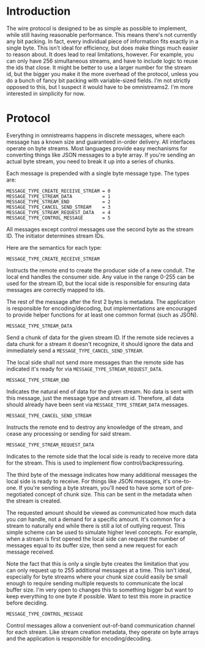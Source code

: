 # Introduction

The wire protocol is designed to be as simple as possible to implement, while
still having reasonable performance. This means there's not currently any
bit packing. In fact, every individual piece of information fits exactly in
a single byte. This isn't ideal for efficiency, but does make things much
easier to reason about. It does lead to real limitations, however. For example,
you can only have 256 simultaneous streams, and have to include logic to
reuse the ids that close. It might be better to use a larger number for the
stream id, but the bigger you make it the more overhead of the protocol, unless
you do a bunch of fancy bit packing with variable-sized fields. I'm not
strictly opposed to this, but I suspect it would have to be omnistreams2. I'm
more interested in simplicity for now.


# Protocol 

Everything in omnistreams happens in discrete messages, where each message has
a known size and guaranteed in-order delivery. All interfaces operate on
byte streams. Most languages provide easy mechanisms for converting things
like JSON messages to a byte array. If you're sending an actual byte stream,
you need to break it up into a series of chunks.

Each message is prepended with a single byte message type. The types are:


```
MESSAGE_TYPE_CREATE_RECEIVE_STREAM = 0
MESSAGE_TYPE_STREAM_DATA           = 1
MESSAGE_TYPE_STREAM_END            = 2
MESSAGE_TYPE_CANCEL_SEND_STREAM    = 3
MESSAGE_TYPE_STREAM_REQUEST_DATA   = 4
MESSAGE_TYPE_CONTROL_MESSAGE       = 5
```

All messages except control messages use the second byte as the stream ID.
The initiator determines stream IDs.

Here are the semantics for each type:


```
MESSAGE_TYPE_CREATE_RECEIVE_STREAM 
```

Instructs the remote end to create the producer side of a new conduit. The
local end handles the consumer side. Any value in the range 0-255 can be used
for the stream ID, but the local side is responsible for ensuring data messages
are correctly mapped to ids.

The rest of the message after the first 2 bytes is metadata. The application is
responsible for encoding/decoding, but implementations are encouraged to
provide helper functions for at least one common format (such as JSON).

```
MESSAGE_TYPE_STREAM_DATA
```

Send a chunk of data for the given stream ID. If the remote side recieves
a data chunk for a stream it doesn't recognize, it should ignore the data
and immediately send a `MESSAGE_TYPE_CANCEL_SEND_STREAM`.

The local side shall not send more messages than the remote side has indicated
it's ready for via `MESSAGE_TYPE_STREAM_REQUEST_DATA`.

```
MESSAGE_TYPE_STREAM_END
```

Indicates the natural end of data for the given stream. No data is sent with
this message, just the message type and stream id. Therefore, all data should
already have been sent via `MESSAGE_TYPE_STREAM_DATA` messages.

```
MESSAGE_TYPE_CANCEL_SEND_STREAM
```

Instructs the remote end to destroy any knowledge of the stream, and cease
any processing or sending for said stream.

```
MESSAGE_TYPE_STREAM_REQUEST_DATA
```

Indicates to the remote side that the local side is ready to receive more
data for the stream. This is used to implement flow control/backpressuring.

The third byte of the message indicates how many additional messages the local
side is ready to receive. For things like JSON messages, it's one-to-one. If
you're sending a byte stream, you'll need to have some sort of pre-negotiated
concept of chunk size. This can be sent in the metadata when the stream is
created.

The requested amount should be viewed as communicated how much data you
*can* handle, not a demand for a specific amount. It's common for a stream
to naturally end while there is still a lot of outlying request. This simple
scheme can be used to simulate higher level concepts. For example, when a
stream is first opened the local side can request the number of messages equal
to its buffer size, then send a new request for each message received.

Note the fact that this is only a single byte creates the limitation that you
can only request up to 255 additional messages at a time. This isn't ideal,
especially for byte streams where your chunk size could easily be small enough
to require sending multiple requests to communicate the local buffer size. I'm
very open to changes this to something bigger but want to keep everything to
one byte if possible. Want to test this more in practice before deciding.

```
MESSAGE_TYPE_CONTROL_MESSAGE
```

Control messages allow a convenient out-of-band communication channel for each
stream. Like stream creation metadata, they operate on byte arrays and the
application is responsible for encoding/decoding.
